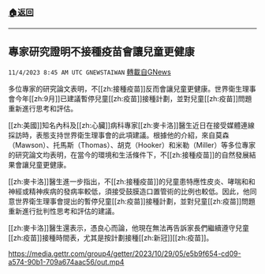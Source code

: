 ###  [:house:返回](README.md)
---


## 專家研究證明不接種疫苗會讓兒童更健康
`11/4/2023 8:45 AM UTC GNEWSTAIWAN` [轉載自GNews](https://gnews.org/articles/1919757)



多位專家的研究論文表明，不[[zh:接種疫苗]]反而會讓兒童更健康。世界衛生理事會今年[[zh:9月]]已建議暫停兒童[[zh:疫苗]]接種計劃，並對兒童[[zh:疫苗]]問題重新進行思考和評估。  

[[zh:美國]]知名內科及[[zh:心臟]]病科專家[[zh:麥卡洛]]醫生近日在接受媒體連線採訪時，表態支持世界衛生理事會的此項建議。根據他的介紹，來自莫森（Mawson）、托馬斯（Thomas）、胡克（Hooker）和米勒（Miller）等多位專家的研究論文均表明，在當今的環境和生活條件下，不[[zh:接種疫苗]]的自然發展結果會讓兒童更健康。

  

[[zh:麥卡洛]]醫生進一步指出，不[[zh:接種疫苗]]的兒童患特應性皮炎、哮喘和和神經或精神疾病的發病率較低，須接受鼓膜造口置管術的比例也較低。因此，他同意世界衛生理事會提出的暫停兒童[[zh:疫苗]]接種計劃，並對兒童[[zh:疫苗]]問題重新進行批判性思考和評估的建議。

  

[[zh:麥卡洛]]醫生還表示，憑良心而論，他現在無法再告訴家長們繼續遵守兒童[[zh:疫苗]]接種時間表，尤其是按計劃接種[[zh:新冠]][[zh:疫苗]]。


https://media.gettr.com/group4/getter/2023/10/29/05/e5b9f654-cd09-a574-90b1-709a674aac56/out.mp4



